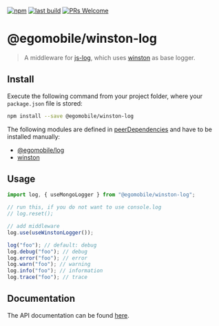 [![npm](https://img.shields.io/npm/v/@egomobile/winston-log.svg)](https://www.npmjs.com/package/@egomobile/winston-log)
[![last build](https://img.shields.io/github/workflow/status/egomobile/winston-log/Publish)](https://github.com/egomobile/winston-log/actions?query=workflow%3APublish)
[![PRs Welcome](https://img.shields.io/badge/PRs-welcome-brightgreen.svg?style=flat-square)](https://github.com/egomobile/winston-log/pulls)

# @egomobile/winston-log

> A middleware for [js-log](https://github.com/egomobile/js-log), which uses [winston](https://github.com/winstonjs/winston) as base logger.

## Install

Execute the following command from your project folder, where your `package.json` file is stored:

```bash
npm install --save @egomobile/winston-log
```

The following modules are defined in [peerDependencies](https://nodejs.org/uk/blog/npm/peer-dependencies/) and have to be installed manually:

- [@egomobile/log](https://github.com/egomobile/js-log)
- [winston](https://github.com/winstonjs/winston)

## Usage

```typescript
import log, { useMongoLogger } from "@egomobile/winston-log";

// run this, if you do not want to use console.log
// log.reset();

// add middleware
log.use(useWinstonLogger());

log("foo"); // default: debug
log.debug("foo"); // debug
log.error("foo"); // error
log.warn("foo"); // warning
log.info("foo"); // information
log.trace("foo"); // trace
```

## Documentation

The API documentation can be found [here](https://egomobile.github.io/winston-log/).
